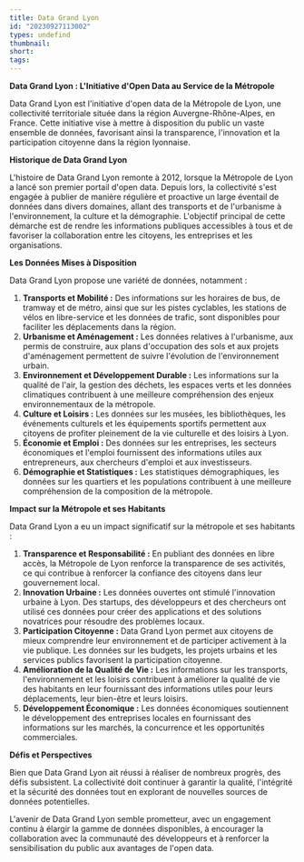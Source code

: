 ```yaml
---
title: Data Grand Lyon
id: "20230927113002"
types: undefind
thumbnail:
short: 
tags:
---
```

**Data Grand Lyon : L'Initiative d'Open Data au Service de la Métropole**

Data Grand Lyon est l'initiative d'open data de la Métropole de Lyon, une collectivité territoriale située dans la région Auvergne-Rhône-Alpes, en France. Cette initiative vise à mettre à disposition du public un vaste ensemble de données, favorisant ainsi la transparence, l'innovation et la participation citoyenne dans la région lyonnaise. 

**Historique de Data Grand Lyon**

L'histoire de Data Grand Lyon remonte à 2012, lorsque la Métropole de Lyon a lancé son premier portail d'open data. Depuis lors, la collectivité s'est engagée à publier de manière régulière et proactive un large éventail de données dans divers domaines, allant des transports et de l'urbanisme à l'environnement, la culture et la démographie. L'objectif principal de cette démarche est de rendre les informations publiques accessibles à tous et de favoriser la collaboration entre les citoyens, les entreprises et les organisations.

**Les Données Mises à Disposition**

Data Grand Lyon propose une variété de données, notamment :

1.  **Transports et Mobilité :** Des informations sur les horaires de bus, de tramway et de métro, ainsi que sur les pistes cyclables, les stations de vélos en libre-service et les données de trafic, sont disponibles pour faciliter les déplacements dans la région.
2.  **Urbanisme et Aménagement :** Les données relatives à l'urbanisme, aux permis de construire, aux plans d'occupation des sols et aux projets d'aménagement permettent de suivre l'évolution de l'environnement urbain.
3.  **Environnement et Développement Durable :** Les informations sur la qualité de l'air, la gestion des déchets, les espaces verts et les données climatiques contribuent à une meilleure compréhension des enjeux environnementaux de la métropole.
4.  **Culture et Loisirs :** Les données sur les musées, les bibliothèques, les événements culturels et les équipements sportifs permettent aux citoyens de profiter pleinement de la vie culturelle et des loisirs à Lyon.
5.  **Économie et Emploi :** Des données sur les entreprises, les secteurs économiques et l'emploi fournissent des informations utiles aux entrepreneurs, aux chercheurs d'emploi et aux investisseurs.
6.  **Démographie et Statistiques :** Les statistiques démographiques, les données sur les quartiers et les populations contribuent à une meilleure compréhension de la composition de la métropole.

**Impact sur la Métropole et ses Habitants**

Data Grand Lyon a eu un impact significatif sur la métropole et ses habitants :

1.  **Transparence et Responsabilité :** En publiant des données en libre accès, la Métropole de Lyon renforce la transparence de ses activités, ce qui contribue à renforcer la confiance des citoyens dans leur gouvernement local.
2.  **Innovation Urbaine :** Les données ouvertes ont stimulé l'innovation urbaine à Lyon. Des startups, des développeurs et des chercheurs ont utilisé ces données pour créer des applications et des solutions novatrices pour résoudre des problèmes locaux.
3.  **Participation Citoyenne :** Data Grand Lyon permet aux citoyens de mieux comprendre leur environnement et de participer activement à la vie publique. Les données sur les budgets, les projets urbains et les services publics favorisent la participation citoyenne.
4.  **Amélioration de la Qualité de Vie :** Les informations sur les transports, l'environnement et les loisirs contribuent à améliorer la qualité de vie des habitants en leur fournissant des informations utiles pour leurs déplacements, leur bien-être et leurs loisirs.
5.  **Développement Économique :** Les données économiques soutiennent le développement des entreprises locales en fournissant des informations sur les marchés, la concurrence et les opportunités commerciales.

**Défis et Perspectives**

Bien que Data Grand Lyon ait réussi à réaliser de nombreux progrès, des défis subsistent. La collectivité doit continuer à garantir la qualité, l'intégrité et la sécurité des données tout en explorant de nouvelles sources de données potentielles.

L'avenir de Data Grand Lyon semble prometteur, avec un engagement continu à élargir la gamme de données disponibles, à encourager la collaboration avec la communauté des développeurs et à renforcer la sensibilisation du public aux avantages de l'open data.
